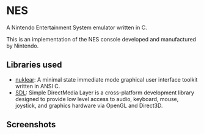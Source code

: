 # NES

A Nintendo Entertainment System emulator written in C.

This is an implementation of the NES console developed and manufactured by Nintendo.



## Libraries used

* [nuklear](https://github.com/vurtun/nuklear): A minimal state immediate mode graphical user interface toolkit written in ANSI C.
* [SDL](https://www.libsdl.org/): Simple DirectMedia Layer is a cross-platform development library designed to provide low level access to audio, keyboard, mouse, joystick, and graphics hardware via OpenGL and Direct3D.

## Screenshots


